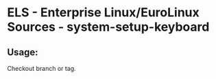 # ELS - Enterprise Linux/EuroLinux Sources - system-setup-keyboard 
## Usage:
  Checkout branch or tag.
